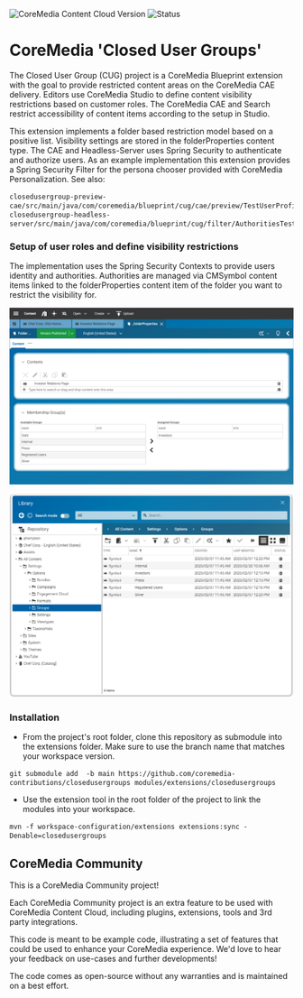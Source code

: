 

![CoreMedia Content Cloud Version](https://img.shields.io/static/v1?message=2506&label=CoreMedia%20Content%20Cloud&style=for-the-badge&labelColor=666666&color=672779
"This badge shows the CoreMedia version(s) this project is compatible with.
Please read the versioning section of the project to see what other CoreMedia versions are supported and how to find them."
)
![Status](https://img.shields.io/static/v1?message=active&label=Status&style=for-the-badge&labelColor=666666&color=2FAC66
"The status badge describes if the project is maintained. Possible values are active and inactive.
If a project is inactive it means that the development has been discontinued and won't support future CoreMedia versions."
)

# CoreMedia 'Closed User Groups'
The Closed User Group (CUG) project is a CoreMedia Blueprint extension with the goal to provide restricted content areas
on the CoreMedia CAE delivery. Editors  use CoreMedia Studio to define content visibility restrictions based on 
customer roles. The CoreMedia CAE and Search restrict accessibility of content items according to the setup in Studio.

This extension implements a folder based restriction model based on a positive list. Visibility settings are stored in the
folderProperties content type. The CAE and Headless-Server uses Spring Security to authenticate and authorize users. As an example implementation 
this extension provides a Spring Security Filter for the persona chooser provided with CoreMedia Personalization.
See also: 
```
closedusergroup-preview-cae/src/main/java/com/coremedia/blueprint/cug/cae/preview/TestUserProfileAutoLoginFilter.java
closedusergroup-headless-server/src/main/java/com/coremedia/blueprint/cug/filter/AuthoritiesTestContextExtractor.java
```
 
### Setup of user roles and define visibility restrictions
The implementation uses the Spring Security Contexts to provide users identity and authorities. Authorities are managed via CMSymbol 
content items linked to the folderProperties content item of the folder you want to restrict the visibility for.

![Map roles in folderProperties](docs/images/folderPropertiesAndRoles.png "Map roles in folderProperties")

![Manage possible roles](docs/images/availableRoles.png "Manage possible roles with CMSymbol content items")

### Installation

- From the project's root folder, clone this repository as submodule into the extensions folder. Make sure to use the branch name that matches your workspace version. 
```
git submodule add  -b main https://github.com/coremedia-contributions/closedusergroups modules/extensions/closedusergroups
```

- Use the extension tool in the root folder of the project to link the modules into your workspace.
 ```
mvn -f workspace-configuration/extensions extensions:sync -Denable=closedusergroups
```

## CoreMedia Community
This is a CoreMedia Community project!

Each CoreMedia Community project is an extra feature to be used with CoreMedia Content Cloud, including plugins, extensions, tools and 
3rd party integrations.

This code is meant to be example code, illustrating a set of features that could be used to enhance your 
CoreMedia experience. We'd love to hear your feedback on use-cases and further developments! 

The code comes as open-source without any warranties and is maintained on a best effort.


